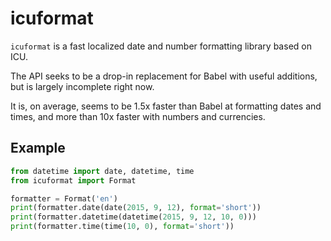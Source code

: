 icuformat
=========

`icuformat` is a fast localized date and number formatting library based on ICU.

The API seeks to be a drop-in replacement for Babel with useful additions, but is largely incomplete right now.

It is, on average, seems to be 1.5x faster than Babel at formatting dates and times, and more than 10x faster with numbers and currencies.


Example
-------

```python
from datetime import date, datetime, time
from icuformat import Format

formatter = Format('en')
print(formatter.date(date(2015, 9, 12), format='short'))
print(formatter.datetime(datetime(2015, 9, 12, 10, 0)))
print(formatter.time(time(10, 0), format='short'))
```
